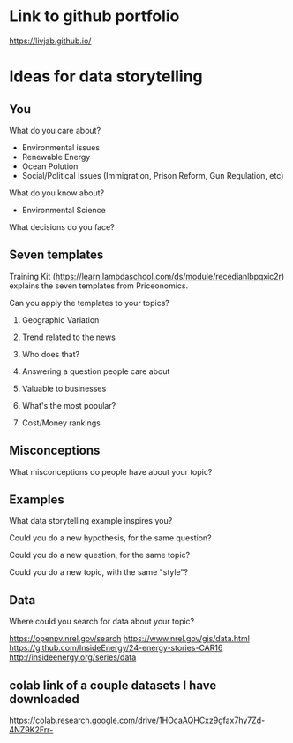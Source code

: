 # Link to github portfolio
https://livjab.github.io/

# Ideas for data storytelling

## You

What do you care about?
- Environmental issues
- Renewable Energy
- Ocean Polution
- Social/Political Issues (Immigration, Prison Reform, Gun Regulation, etc)

What do you know about?
- Environmental Science

What decisions do you face?


## Seven templates

Training Kit (https://learn.lambdaschool.com/ds/module/recedjanlbpqxic2r) explains the seven templates from Priceonomics.

Can you apply the templates to your topics? 

1. Geographic Variation


2. Trend related to the news


3. Who does that?


4. Answering a question people care about


5. Valuable to businesses


6. What's the most popular?


7. Cost/Money rankings


## Misconceptions

What misconceptions do people have about your topic?


## Examples

What data storytelling example inspires you?


Could you do a new hypothesis, for the same question?


Could you do a new question, for the same topic?


Could you do a new topic, with the same "style"?


## Data

Where could you search for data about your topic?

https://openpv.nrel.gov/search
https://www.nrel.gov/gis/data.html
https://github.com/InsideEnergy/24-energy-stories-CAR16
http://insideenergy.org/series/data

## colab link of a couple datasets I have downloaded

https://colab.research.google.com/drive/1HOcaAQHCxz9gfax7hy7Zd-4NZ9K2Frr-
